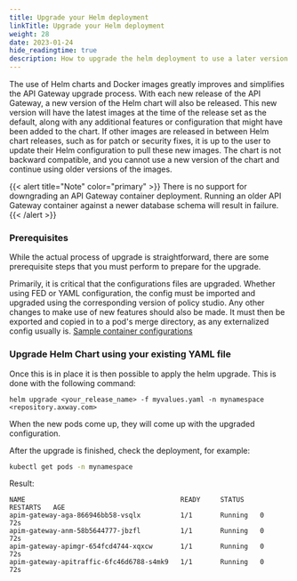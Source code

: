 ```yaml
---
title: Upgrade your Helm deployment
linkTitle: Upgrade your Helm deployment
weight: 28
date: 2023-01-24
hide_readingtime: true
description: How to upgrade the helm deployment to use a later version of the gateway.
---
```


The use of Helm charts and Docker images greatly improves and simplifies the API Gateway upgrade process. With each new release of the API Gateway, a new version of the Helm chart will also be released. This new version will have the latest images at the time of the release set as the default, along with any additional features or configuration that might have been added to the chart. If other images are released in between Helm chart releases, such as for patch or security fixes, it is up to the user to update their Helm configuration to pull these new images. The chart is not backward compatible, and you cannot use a new version of the chart and continue using older versions of the images.

{{< alert title="Note" color="primary" >}}
There is no support for downgrading an API Gateway container deployment. Running an older API Gateway container against a newer database schema will result in failure.
{{< /alert >}}

### Prerequisites

While the actual process of upgrade is straightforward, there are some prerequisite steps that you must perform to prepare for the upgrade.

Primarily, it is critical that the configurations files are upgraded. Whether using FED or YAML configuration, the config must be imported and upgraded using the corresponding version of policy studio. Any other changes to make use of new features should also be made. It must then be exported and copied in to a pod's merge directory, as any externalized config usually is. [Sample container configurations](/docs/apim_installation/apigw_containers/deployment_flows/axway_image_deployment/helm_deployment#the-structure-of-configuration-directories)

### Upgrade Helm Chart using your existing YAML file

Once this is in place it is then possible to apply the helm upgrade. This is done with the following command:

```
helm upgrade <your_release_name> -f myvalues.yaml -n mynamespace <repository.axway.com>
```

When the new pods come up, they will come up with the upgraded configuration.

After the upgrade is finished, check the deployment, for example:

```bash
kubectl get pods -n mynamespace
```

Result:

```none
NAME                                       READY     STATUS    RESTARTS   AGE
apim-gateway-aga-866946bb58-vsqlx          1/1       Running   0          72s
apim-gateway-anm-58b5644777-jbzfl          1/1       Running   0          72s
apim-gateway-apimgr-654fcd4744-xqxcw       1/1       Running   0          72s
apim-gateway-apitraffic-6fc46d6788-s4mk9   1/1       Running   0          72s
```
